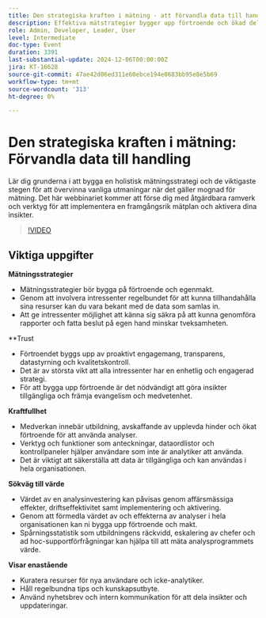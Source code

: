 ```yaml
---
title: Den strategiska kraften i mätning - att förvandla data till handling
description: Effektiva mätstrategier bygger upp förtroende och ökad delaktighet genom att involvera intressenter, säkerställa datakompetens och främja förtroendet för beslutsfattande, samtidigt som förtroende upprättas genom öppenhet, datastyrning och anpassning av intressenter, och man uppnår större delaktighet genom utbildning, tillgängliga verktyg och användbara data, vilket bidrar till att visa värdet av analyser genom affärsmässiga effekter och operativ effektivitet.
role: Admin, Developer, Leader, User
level: Intermediate
doc-type: Event
duration: 3391
last-substantial-update: 2024-12-06T00:00:00Z
jira: KT-16628
source-git-commit: 47ae42d06ed311e60ebce194e0683bb95e8e5b69
workflow-type: tm+mt
source-wordcount: '313'
ht-degree: 0%

---
```



# Den strategiska kraften i mätning: Förvandla data till handling

Lär dig grunderna i att bygga en holistisk mätningsstrategi och de viktigaste stegen för att övervinna vanliga utmaningar när det gäller mognad för mätning. Det här webbinariet kommer att förse dig med åtgärdbara ramverk och verktyg för att implementera en framgångsrik mätplan och aktivera dina insikter.

>[!VIDEO](https://video.tv.adobe.com/v/3440935/?learn=on&enablevpops)

## Viktiga uppgifter

**Mätningsstrategier**

* Mätningsstrategier bör bygga på förtroende och egenmakt.
* Genom att involvera intressenter regelbundet för att kunna tillhandahålla sina resurser kan du vara bekant med de data som samlas in.
* Att ge intressenter möjlighet att känna sig säkra på att kunna genomföra rapporter och fatta beslut på egen hand minskar tveksamheten.

**Trust

* Förtroendet byggs upp av proaktivt engagemang, transparens, datastyrning och kvalitetskontroll.
* Det är av största vikt att alla intressenter har en enhetlig och engagerad strategi.
* För att bygga upp förtroende är det nödvändigt att göra insikter tillgängliga och främja evangelism och medvetenhet.

**Kraftfullhet**

* Medverkan innebär utbildning, avskaffande av upplevda hinder och ökat förtroende för att använda analyser.
* Verktyg och funktioner som anteckningar, dataordlistor och kontrollpaneler hjälper användare som inte är analytiker att använda.
* Det är viktigt att säkerställa att data är tillgängliga och kan användas i hela organisationen.

**Sökväg till värde**

* Värdet av en analysinvestering kan påvisas genom affärsmässiga effekter, driftseffektivitet samt implementering och aktivering.
* Genom att förmedla värdet av och effekterna av analyser i hela organisationen kan ni bygga upp förtroende och makt.
* Spårningsstatistik som utbildningens räckvidd, eskalering av chefer och ad hoc-supportförfrågningar kan hjälpa till att mäta analysprogrammets värde.

**Visar enastående**

* Kuratera resurser för nya användare och icke-analytiker.
* Håll regelbundna tips och kunskapsutbyte.
* Använd nyhetsbrev och intern kommunikation för att dela insikter och uppdateringar.

